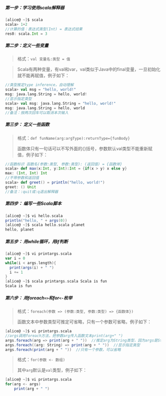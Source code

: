 ##### 第一步：学习使用scala解释器

```scala
[alice@ ~]$ scala
scala> 1+2
//计算的值：表达式类型(Int) = 表达式结果
res0: scala.Int = 3  
```

##### 第二步：定义一些变量

> 格式：`val 变量名:类型 = 值`

> Scala有两种变量，有val和var，val类似于Java中的final变量，一旦初始化就不能再赋值，例子如下：

```scala
//类型推定type inference，自动理解
scala> val msg = "hello, world!"  
msg: java.lang.String = hello, world!
//显示指定类型
scala> val msg: java.lang.String = "hello, world!"  
msg: java.lang.String = hello, world  
//备注：按两次回车可以取消本次输入
```

##### 第三步： 定义一些函数

> 格式：`def funName(arg:argType):returnType={funBody} `
>
> 函数体只有一句话可以不写外面的{}括号，参数默认val类型不能重新赋值，例子如下：

```scala
//函数标识 函数名(参数:类型, 参数:类型): (返回值) = {函数体}
scala> def max(x:Int, y:Int):Int = {if(x > y) x else y} 
max: (Int, Int) Int
//不带参数和返回值
scala> def greet() = println("hello, world!")  
greet: () Unit
//备注：:quit或:q退出解释器
```

##### 第四步： 编写一些Scala脚本

```scala
[alice@ ~]$ vi hello.scala
println("hello, " + args(0)) 
[alice@ ~]$ scala hello.scala planet
hello, planet
```

##### 第五步： 用while循环，用if判断

```scala
[alice@ ~]$ vi printargs.scala
var i = 0
while(i < args.length){
  print(args(i) + " ")
  i += 1
}
[alice@ ~]$ scala printargs.scala Scala is fun
Scala is fun
```

##### 第六步： 用foreach`=>`和for`<-`枚举

> 格式：`foreach(参数 => (参数:类型, 参数:类型) => {函数体})`
>
> 函数文本中参数类型可推定可省略，只有一个参数可省略，例子如下：

```scala
[alice@ ~]$ vi printargs.scala
//args调用foreach方法，把参数arg传入函数文本print(arg+" ")
args.foreach(arg => print(arg + " "))  //推定arg为String类型，因为args是String类型
args.foreach((arg: String) => print(arg + " "))  //显示指定类型
args.foreach(print(arg + " "))  //只有一个参数，可以省略
```

> 格式：`for(参数 <- 数组)`
>
> 其中`arg`默认是`val`类型，例子如下：

```scala
[alice@ ~]$ vi printargs.scala
for(arg <- args)
	print(arg + " ")
```

